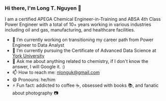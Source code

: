 ### Hi there, I'm Long T. Nguyen 👋

I am a certified APEGA Chemical Engineer-in-Training and ABSA 4th Class Power Engineer with a total of 10+ years working in various industries including oil and gas, manufacturing, and healthcare facilities. 

- 🔭 I’m currently working on transitioning my career path from Power Engineer to Data Analyst
- 🌱 I’m currently pursuing the Certificate of Advanced Data Science at [York University](https://www.yorku.ca/)
- 💬 Ask me about anything related to chemistry, if I don't know the answer, I will Google it. :) 
- 📫 How to reach me: nlonguk@gmail.com
- 😄 Pronouns: he/him 
- ⚡ Fun fact: addicted to coffee :coffee:, obsessed with books :books:, and fanatic about photography :camera:
